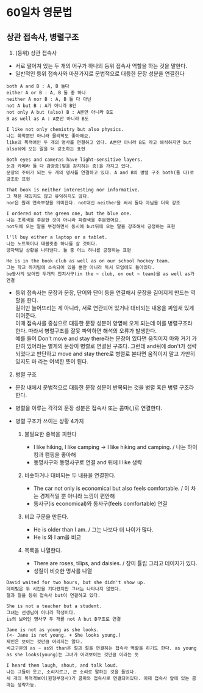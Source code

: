# 60일차 영문법

## 상관 접속사, 병렬구조

1. (등위) 상관 접속사

-   서로 떨어져 있는 두 개의 어구가 하나의 등위 접속사 역할을 하는 것을 말한다.
-   일반적인 등위 접속사와 마찬가지로 문법적으로 대등한 문장 성분을 연결한다

```
both A and B : A, B 둘다
either A or B : A, B 둘 중 하나
neither A nor B : A, B 둘 다 아닌
not A but B : A가 아니라 B인
not only A but (also) B : A뿐만 아니라 B도
B as well as A : A뿐만 아니라 B도
```

```
I like not only chemistry but also physics.
나는 화학뿐만 아니라 물리학도 좋아해요.
like의 목적어인 두 개의 명사를 연결하고 있다. A뿐만 아니라 B도 라고 해석하지만 but also뒤에 오는 말을 더 강조하는 표현

Both eyes and cameras have light-sensitive layers.
눈과 카메라 둘 다 감광층(빛을 감지하는 층)을 가지고 있다.
문장의 주어가 되는 두 개의 명사를 연결하고 있다. A and B의 병렬 구조 both(둘 다)로 강조한 표현

That book is neither interesting nor informative.
그 책은 재밌지도 않고 유익하지도 않다.
nor은 원래 연속부정을 의미한다. not대신 neither을 써서 둘다 아님을 더욱 강조

I ordered not the green one, but the blue one.
나는 초록색을 주문한 것이 아니라 파란색을 주문했어요.
not뒤에 오는 말을 부정하면서 동시에 but뒤에 오는 말을 강조해서 긍정하는 표현

l'll buy either a laptop or a tablet.
나는 노트북이나 태블릿중 하나를 살 것이다.
양자택일 상황을 나타낸다. 둘 중 어느 하나를 긍정하는 표현

He is in the book club as well as on our school hockey team.
그는 학교 하키팀에 소속되어 있을 뿐만 아니라 독서 모임에도 들어있다.
be동사의 보어인 두개의 전치사구(in the ~ club, on out ~ team)을 as well as가 연결
```

-   등위 접속사는 문장과 문장, 단어와 단어 등을 연결해서 문장을 길어지게 만드는 역할을 한다.  
    길이만 늘어뜨리는 게 아니라, 서로 연관되어 있거나 대비되는 내용을 짜임새 있게 이어준다.  
    이때 접속사를 중심으로 대등한 문장 성분이 양옆에 오게 되는데 이를 병렬구조라 한다. 따라서 병렬구조를 잘못 파악하면 해석의 오류가 발생한다.  
    예를 들어 Don't move and stay there라는 문장이 있다면 움직이지 마와 거기 가만히 있어라는 별게의 문장이 병렬로 연결된 구조다.
    그런데 and뒤에 don't가 생략되었다고 판단하고 move and stay there로 병렬로 본다면 움직이지 말고 가만히 있지도 마 라는 어색한 뜻이 된다.

2. 병렬 구조

-   문장 내에서 문법적으로 대등한 문장 성분이 반복되는 것을 병렬 혹은 병렬 구조라 한다.
-   병렬을 이루는 각각의 문장 성분은 접속사 또는 콤마(,)로 연결한다.
-   병렬 구조가 쓰이는 상황 4가지

    1. 불필요한 중복을 피한다

        - I like hiking, I like camping -> I like hiking and camping. / 나는 하이킹과 캠핑을 좋아해
        - 동명사구와 동명사구로 연결 and 뒤에 I like 생략

    2. 비슷하거나 대비되는 두 내용을 연결한다.

        - The car not only is economical but also feels comfortable. / 이 차는 경제적일 뿐 아니라 느낌이 편안해
        - 동사구(is economical)와 동사구(feels comfortable) 연결

    3. 비교 구문을 만든다.

        - He is older than I am. / 그는 나보다 더 나이가 많다.
        - He is 와 I am을 비교

    4. 목록을 나열한다.
        - There are roses, tilips, and daisies. / 장미 튤립 그리고 데이지가 있다.
        - 성질이 비슷한 명사를 나열

```
David waited for two hours, but she didn't show up.
데이빛은 두 시간을 기다렸지만 그녀는 나타나지 않았다.
절과 절을 등위 접속사 but이 연결하고 있다.

She is not a teacher but a student.
그녀는 선생님이 아니라 학생이다.
is의 보어인 명사구 두 개를 not A but B구조로 연결

Jane is not as young as she looks.
(<- Jane is not young. + She looks young.)
제인은 보이는 것만큼 어리지는 않다.
비교구문의 as ~ as와 than은 절과 절을 연결하는 접속사 역할을 하기도 한다. as young as she looks(young)는 그녀가 어려보이는 것만큼 이라는 뜻

I heard them laugh, shout, and talk loud.
나는 그들이 웃고, 소리지르고, 큰 소리로 말하는 것을 들었다.
세 개의 목적격보어(원형부정사)가 콤마와 접속사로 연결되어있다. 이때 접속사 앞에 있는 콤마는 생략가능.
```
